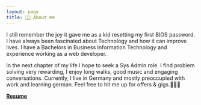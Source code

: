 ```yaml
---
layout: page
title: 👨‍💻 About me 
---
```


I still remember the joy it gave me as a kid resetting my first BIOS password.
I have always been fascinated about Technology and how it can improve lives.
I have a Bachelors in Business Information Technology and experience working as a web developer.  

In the next chapter of my life I hope to seek a Sys Admin role.
I find problem solving very rewarding, I enjoy long walks, good music and engaging conversations.
Currently, I live in Germany and mostly preoccupied with work and learning german.
Feel free to hit me up for offers & gigs.🕵🏿‍♀️

[**Resume**](https://something.tiiny.site)

